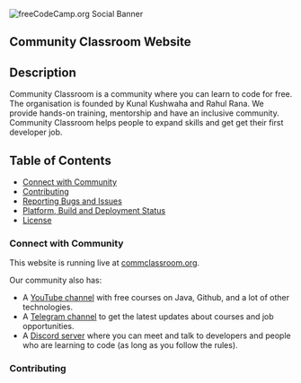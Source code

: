 ![freeCodeCamp.org Social Banner](https://commclassroom.org/assets/img/logo2.jpg)

## Community Classroom Website 
## Description
Community Classroom is a community where you can learn to code for free. The organisation is founded by Kunal Kushwaha and Rahul Rana. We provide hands-on training, mentorship and have an inclusive community.
Community Classroom helps people to expand skills and get get their first developer job.
## Table of Contents
- [Connect with Community](#connect-community)
- [Contributing](#contributing)
- [Reporting Bugs and Issues](#reporting-bugs-and-issues)
- [Platform, Build and Deployment Status](#platform-build-and-deployment-status)
- [License](#license)

### Connect with Community
This website is running live at [commclassroom.org](https://commclassroom.org/).

Our community also has:

- A [YouTube channel](https://www.youtube.com/c/KunalKushwaha) with free courses on Java, Github, and a lot of other technologies.
- A [Telegram channel](https://www.freecodecamp.org/news) to get the latest updates about courses and job opportunities.
- A [Discord server](https://discord.io/commclassroom) where you can meet and talk to developers and people who are learning to code (as long as you follow the rules).

### Contributing

